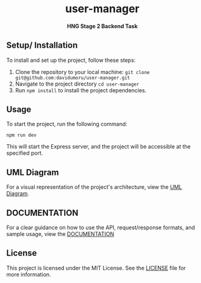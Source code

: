 <div align = "center">

# user-manager

#### HNG Stage 2 Backend Task

</div>

## Setup/ Installation

To install and set up the project, follow these steps:

1. Clone the repository to your local machine: `git clone git@github.com:davidumoru/user-manager.git`
2. Navigate to the project directory `cd user-manager`
3. Run `npm install` to install the project dependencies.

## Usage

To start the project, run the following command:

`npm run dev`

This will start the Express server, and the project will be accessible at the specified port.


## UML Diagram
For a visual representation of the project's architecture, view the [UML Diagram](https://github.com/davidumoru/user-manager/blob/main/UML.png).

## DOCUMENTATION
For a clear guidance on how to use the API, request/response formats, and sample usage, view the [DOCUMENTATION](https://github.com/davidumoru/user-manager/blob/main/DOCUMENTATION.md)

## License

This project is licensed under the MIT License. See the [LICENSE](https://github.com/git/git-scm.com/blob/main/MIT-LICENSE.txt) file for more information.